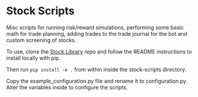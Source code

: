 # Stock Scripts

Misc scripts for running risk/reward simulations, performing some basic math for trade planning, adding trades to the trade journal for the bot and custom screening of stocks.

To use, clone the [Stock Library](https://github.com/adam-long-tech/stock-libraries) repo and follow the README instructions to install locally with pip.

Then run `pip install -e .` from within inside the stock-scripts directory.

Copy the example_configuration.py file and rename it to configuration.py. Alter the variables inside to configure the scripts.

